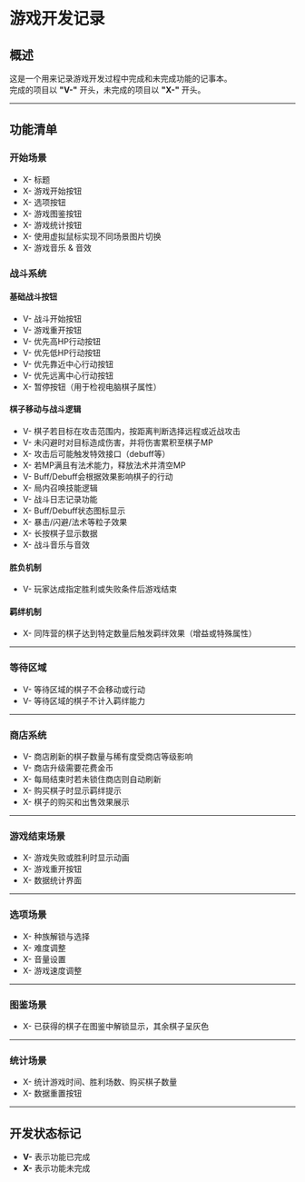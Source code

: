 # 游戏开发记录

## 概述
这是一个用来记录游戏开发过程中完成和未完成功能的记事本。  
完成的项目以 **"V-"** 开头，未完成的项目以 **"X-"** 开头。

---

## 功能清单

### 开始场景
- X- 标题
- X- 游戏开始按钮
- X- 选项按钮
- X- 游戏图鉴按钮
- X- 游戏统计按钮
- X- 使用虚拟鼠标实现不同场景图片切换
- X- 游戏音乐 & 音效

### 战斗系统
#### 基础战斗按钮
- V- 战斗开始按钮
- V- 游戏重开按钮
- V- 优先高HP行动按钮
- V- 优先低HP行动按钮
- V- 优先靠近中心行动按钮
- V- 优先远离中心行动按钮
- X- 暂停按钮（用于检视电脑棋子属性）

#### 棋子移动与战斗逻辑
- V- 棋子若目标在攻击范围内，按距离判断选择远程或近战攻击
- V- 未闪避时对目标造成伤害，并将伤害累积至棋子MP
- X- 攻击后可能触发特效接口（debuff等）
- X- 若MP满且有法术能力，释放法术并清空MP
- V- Buff/Debuff会根据效果影响棋子的行动
- X- 局内召唤技能逻辑
- V- 战斗日志记录功能
- X- Buff/Debuff状态图标显示
- X- 暴击/闪避/法术等粒子效果
- X- 长按棋子显示数据
- X- 战斗音乐与音效

#### 胜负机制
- V- 玩家达成指定胜利或失败条件后游戏结束

#### 羁绊机制
- X- 同阵营的棋子达到特定数量后触发羁绊效果（增益或特殊属性）

---

### 等待区域
- V- 等待区域的棋子不会移动或行动
- V- 等待区域的棋子不计入羁绊能力

---

### 商店系统
- V- 商店刷新的棋子数量与稀有度受商店等级影响
- V- 商店升级需要花费金币
- X- 每局结束时若未锁住商店则自动刷新
- X- 购买棋子时显示羁绊提示
- X- 棋子的购买和出售效果展示

---

### 游戏结束场景
- X- 游戏失败或胜利时显示动画
- X- 游戏重开按钮
- X- 数据统计界面

---

### 选项场景
- X- 种族解锁与选择
- X- 难度调整
- X- 音量设置
- X- 游戏速度调整

---

### 图鉴场景
- X- 已获得的棋子在图鉴中解锁显示，其余棋子呈灰色

---

### 统计场景
- X- 统计游戏时间、胜利场数、购买棋子数量
- X- 数据重置按钮

---

## 开发状态标记
- **V-** 表示功能已完成
- **X-** 表示功能未完成
